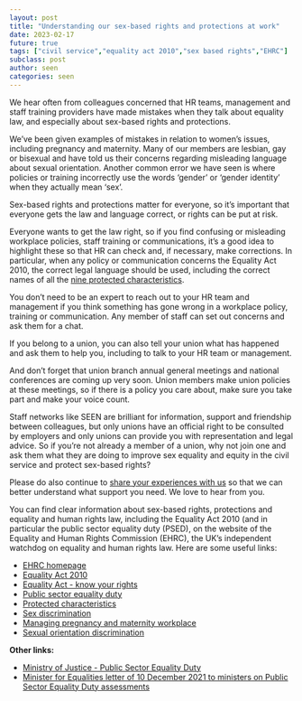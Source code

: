 ```yaml
---
layout: post
title: "Understanding our sex-based rights and protections at work"
date: 2023-02-17
future: true
tags: ["civil service","equality act 2010","sex based rights","EHRC"]
subclass: post
author: seen
categories: seen
---
```


We hear often from colleagues concerned that HR teams, management and staff training providers have made mistakes when they talk about equality law, and especially about sex-based rights and protections. 

We’ve been given examples of mistakes in relation to women’s issues, including pregnancy and maternity.  Many of our members are lesbian, gay or bisexual and have told us their concerns regarding misleading language about sexual orientation.  Another common error we have seen is where policies or training incorrectly use the words ‘gender’ or ‘gender identity’ when they actually mean ‘sex’.

Sex-based rights and protections matter for everyone, so it’s important that everyone gets the law and language correct, or rights can be put at risk. 

Everyone wants to get the law right, so if you find confusing or misleading workplace policies, staff training or communications, it’s a good idea to highlight these so that HR can check and, if necessary, make corrections.  In particular, when any policy or communication concerns the Equality Act 2010, the correct legal language should be used, including the correct names of all the [nine protected characteristics](https://www.equalityhumanrights.com/en/equality-act/protected-characteristics).

You don’t need to be an expert to reach out to your HR team and management if you think something has gone wrong in a workplace policy, training or communication. Any member of staff can set out concerns and ask them for a chat. 

If you belong to a union, you can also tell your union what has happened and ask them to help you, including to talk to your HR team or management. 

And don’t forget that union branch annual general meetings and national conferences are coming up very soon. Union members make union policies at these meetings, so if there is a policy you care about, make sure you take part and make your voice count. 

Staff networks like SEEN are brilliant for information, support and friendship between colleagues, but only unions have an official right to be consulted by employers and only unions can provide you with representation and legal advice. So if you’re not already a member of a union, why not join one and ask them what they are doing to improve sex equality and equity in the civil service and protect sex-based rights?

Please do also continue to [share your experiences with us](/contact/) so that we can better understand what support you need. We love to hear from you.

You can find clear information about sex-based rights, protections and equality and human rights law, including the Equality Act 2010 (and in particular the public sector equality duty (PSED), on the website of the Equality and Human Rights Commission (EHRC), the UK’s independent watchdog on equality and human rights law. Here are some useful links:

- [EHRC homepage](https://www.equalityhumanrights.com/en)
- [Equality Act 2010](https://www.equalityhumanrights.com/en/equality-act/equality-act-2010)
- [Equality Act - know your rights](https://www.equalityhumanrights.com/en/equality-act/know-your-rights)
- [Public sector equality duty](https://www.equalityhumanrights.com/en/advice-and-guidance/public-sector-equality-duty)
- [Protected characteristics](https://www.equalityhumanrights.com/en/equality-act/protected-characteristics)
- [Sex discrimination](https://www.equalityhumanrights.com/en/advice-and-guidance/sex-discrimination)
- [Managing pregnancy and maternity workplace](https://www.equalityhumanrights.com/en/our-work/managing-pregnancy-and-maternity-workplace)
- [Sexual orientation discrimination](https://www.equalityhumanrights.com/en/advice-and-guidance/sexual-orientation-discrimination)

**Other links:**
- [Ministry of Justice - Public Sector Equality Duty](https://www.gov.uk/government/publications/public-sector-equality-duty)
- [Minister for Equalities letter of 10 December 2021 to ministers on Public Sector Equality Duty assessments](https://www.gov.uk/government/publications/letter-to-ministers-on-public-sector-equality-duty-assessments/letter-to-ministers-on-public-sector-equality-duty-assessments)
